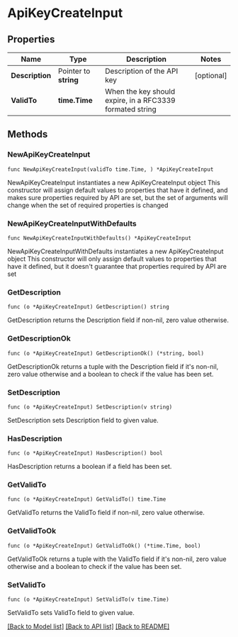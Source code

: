 # ApiKeyCreateInput

## Properties

Name | Type | Description | Notes
------------ | ------------- | ------------- | -------------
**Description** | Pointer to **string** | Description of the API key | [optional] 
**ValidTo** | **time.Time** | When the key should expire, in a RFC3339 formated string | 

## Methods

### NewApiKeyCreateInput

`func NewApiKeyCreateInput(validTo time.Time, ) *ApiKeyCreateInput`

NewApiKeyCreateInput instantiates a new ApiKeyCreateInput object
This constructor will assign default values to properties that have it defined,
and makes sure properties required by API are set, but the set of arguments
will change when the set of required properties is changed

### NewApiKeyCreateInputWithDefaults

`func NewApiKeyCreateInputWithDefaults() *ApiKeyCreateInput`

NewApiKeyCreateInputWithDefaults instantiates a new ApiKeyCreateInput object
This constructor will only assign default values to properties that have it defined,
but it doesn't guarantee that properties required by API are set

### GetDescription

`func (o *ApiKeyCreateInput) GetDescription() string`

GetDescription returns the Description field if non-nil, zero value otherwise.

### GetDescriptionOk

`func (o *ApiKeyCreateInput) GetDescriptionOk() (*string, bool)`

GetDescriptionOk returns a tuple with the Description field if it's non-nil, zero value otherwise
and a boolean to check if the value has been set.

### SetDescription

`func (o *ApiKeyCreateInput) SetDescription(v string)`

SetDescription sets Description field to given value.

### HasDescription

`func (o *ApiKeyCreateInput) HasDescription() bool`

HasDescription returns a boolean if a field has been set.

### GetValidTo

`func (o *ApiKeyCreateInput) GetValidTo() time.Time`

GetValidTo returns the ValidTo field if non-nil, zero value otherwise.

### GetValidToOk

`func (o *ApiKeyCreateInput) GetValidToOk() (*time.Time, bool)`

GetValidToOk returns a tuple with the ValidTo field if it's non-nil, zero value otherwise
and a boolean to check if the value has been set.

### SetValidTo

`func (o *ApiKeyCreateInput) SetValidTo(v time.Time)`

SetValidTo sets ValidTo field to given value.



[[Back to Model list]](../README.md#documentation-for-models) [[Back to API list]](../README.md#documentation-for-api-endpoints) [[Back to README]](../README.md)


